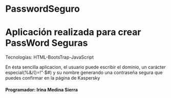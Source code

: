 # PasswordSeguro

<h1>Aplicación realizada para crear PassWord Seguras</h1>


<p>Tecnologías: HTML-BootsTrap-JavaScript</p>

<p>En ésta sencilla aplicacion, el usuario puede escribir el dominio, un carácter especial(%&/()=!"·$#) y su nombre generando una contraseña segura que puedes confirmar en la página de  Kaspersky</p>

<h4>Programador: Irina Medina Sierra</h4>
